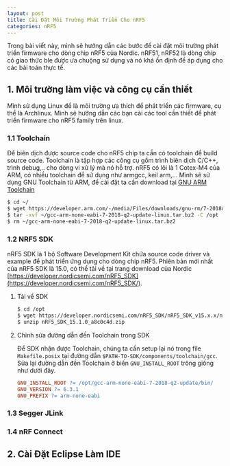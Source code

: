 ```yaml
---
layout: post
title: Cài Đặt Môi Trường Phát Triển Cho nRF5
categories: nRF5
---
```

Trong bài viết này, mình sẽ hướng dẫn các bước để cài đặt môi trường phát triển firmware cho dòng chip nRF5 của Nordic. nRF51, nRF52 là dòng chip có giao thức ble được ưa chuộng sử dụng và nó khá ổn định để áp dụng cho các bài toán thực tế.

## 1. Môi trường làm việc và công cụ cần thiết
Mình sử dụng Linux để  là môi trường ưa thích để phát triển các firmware, cụ thể là Archlinux. Mình sẽ hướng dẫn các bạn cài các tool cần thiết để phát triền firmware cho nRF5 family trên linux. 
### 1.1 Toolchain
Để biên dịch được source code cho nRF5 chip ta cần có toolchain để build source code. Toolchain là tập hợp các công cụ gồm trình biên dịch C/C++, trình debug,.. cho dòng vi xử lý mà nó hỗ trợ. 
nRF5 có lõi là 1 Cotex-M4 của ARM, có nhiều toolchain để sử dụng như armgcc, keil arm,... Mình sẽ sử dụng GNU Toolchain từ ARM, để cài đặt ta cần download tại [GNU ARM Toolchain](https://developer.arm.com/open-source/gnu-toolchain/gnu-rm/downloads)
```bash
$ cd ~/
$ wget https://developer.arm.com/-/media/Files/downloads/gnu-rm/7-2018q2/gcc-arm-none-eabi-7-2018-q2-update-linux.tar.bz2
$ tar -xvf ~/gcc-arm-none-eabi-7-2018-q2-update-linux.tar.bz2 -C /opt
$ rm ~/gcc-arm-none-eabi-7-2018-q2-update-linux.tar.bz2
```

### 1.2 NRF5 SDK
nRF5 SDK là 1 bộ Software Development Kit chứa source code driver và example để phát triển ứng dụng cho dòng chip nRF5.
Phiên bản mới nhất của nRF5 SDK là 15.0, có thể tải về tại trang download của Nordic [https://developer.nordicsemi.com/nRF5_SDK](https://developer.nordicsemi.com/nRF5_SDK/).
1. Tải về SDK
    ```bash
    $ cd /opt
    $ wget https://developer.nordicsemi.com/nRF5_SDK/nRF5_SDK_v15.x.x/nRF5_SDK_15.1.0_a8c0c4d.zip
    $ unzip nRF5_SDK_15.1.0_a8c0c4d.zip
    ```
2. Chỉnh sửa đường dẫn đến Toolchain trong SDK
    
    Để SDK nhận được Toolchain, chúng ta cần setup lại nó trong file `Makefile.posix` tại đường dẫn `$PATH-TO-SDK/components/toolchain/gcc`. Sửa lại đường dẫn đền Toolchain ở biến `GNU_INSTALL_ROOT` trông giống như dưới đây.
    ```Makefile
    GNU_INSTALL_ROOT ?= /opt/gcc-arm-none-eabi-7-2018-q2-update/bin/
    GNU_VERSION ?= 6.3.1
    GNU_PREFIX ?= arm-none-eabi
    ```
### 1.3 Segger JLink
### 1.4 nRF Connect 

## 2. Cài Đặt Eclipse Làm IDE